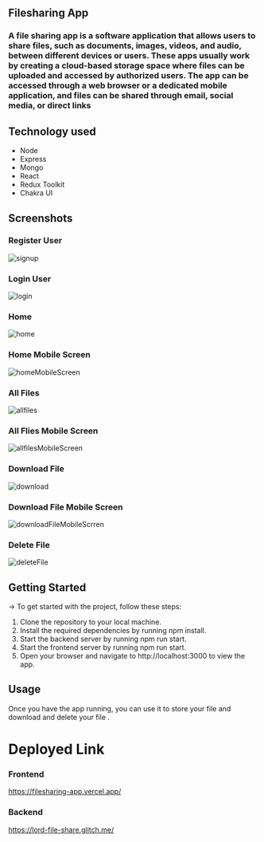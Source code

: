 ## Filesharing App

### A file sharing app is a software application that allows users to share files, such as documents, images, videos, and audio, between different devices or users. These apps usually work by creating a cloud-based storage space where files can be uploaded and accessed by authorized users. The app can be accessed through a web browser or a dedicated mobile application, and files can be shared through email, social media, or direct links

## Technology used

- Node
- Express
- Mongo
- React
- Redux Toolkit
- Chakra UI

## Screenshots

### Register User

![signup](./filesharing-app//src//assets/signup.png)

### Login User

![login](./filesharing-app//src//assets/login.png)

### Home

![home](./filesharing-app//src//assets/home.png)

### Home Mobile Screen

![homeMobileScreen](./filesharing-app//src//assets/homeMobileScreen.png)

### All Files

![allfiles](./filesharing-app//src//assets/allfiles.png)

### All Flies Mobile Screen

![allfilesMobileScreen](./filesharing-app//src//assets/allfilesMobileScreen.png)

### Download File

![download](./filesharing-app//src//assets/download.png)

### Download File Mobile Screen

![downloadFileMobileScrren](./filesharing-app//src//assets/downloadFileMobileScrren.png)

### Delete File

![deleteFile](./filesharing-app//src//assets/deleteFile.png)

## Getting Started

-> To get started with the project, follow these steps:

1. Clone the repository to your local machine.
2. Install the required dependencies by running npm install.
3. Start the backend server by running npm run start.
4. Start the frontend server by running npm run start.
5. Open your browser and navigate to http://localhost:3000 to view the app.

## Usage

Once you have the app running, you can use it to store your file and download and delete your file .

# Deployed Link

### Frontend

https://filesharing-app.vercel.app/

### Backend

https://lord-file-share.glitch.me/
